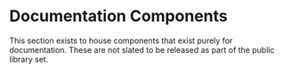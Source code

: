 # Documentation Components

This section exists to house components that exist purely for documentation. These are not slated to be released as part of the public library set.